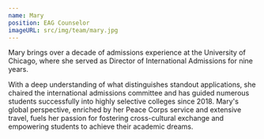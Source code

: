 ```yaml
---
name: Mary
position: EAG Counselor
imageURL: src/img/team/mary.jpg
---
```

Mary brings over a decade of admissions experience at the University of Chicago, where she
served as Director of International Admissions for nine years. 

With a deep understanding of what distinguishes standout applications, she chaired the 
international admissions committee and has guided numerous students successfully into 
highly selective colleges since 2018. Mary's global perspective, enriched by her Peace
Corps service and extensive travel, fuels her passion for fostering cross-cultural 
exchange and empowering students to achieve their academic dreams.